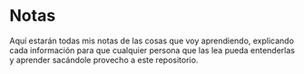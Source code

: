 # Notas
Aquí estarán todas mis notas de las cosas que voy aprendiendo, explicando cada información para que cualquier persona que las lea pueda entenderlas y aprender sacándole provecho a este repositorio.
